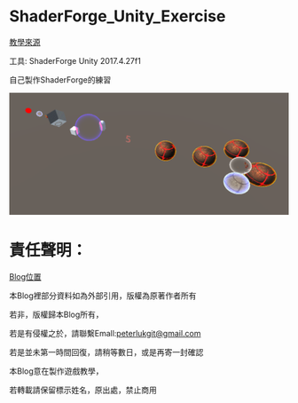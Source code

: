 # ShaderForge_Unity_Exercise

[教學來源](https://www.bilibili.com/video/av11002445)

工具: 
ShaderForge 
Unity 2017.4.27f1

自己製作ShaderForge的練習

![](https://github.com/PeterLukGit/ShaderForge_Unity_Exercise/blob/master/01.PNG)

# 責任聲明：

[Blog位置](https://peterlukgit.github.io/)

本Blog裡部分資料如為外部引用，版權為原著作者所有

若非，版權歸本Blog所有，

若是有侵權之於，請聯繫Emall:peterlukgit@gmail.com

若是並未第一時間回復，請稍等數日，或是再寄一封確認

本Blog意在製作遊戲教學，

若轉載請保留標示姓名，原出處，禁止商用
